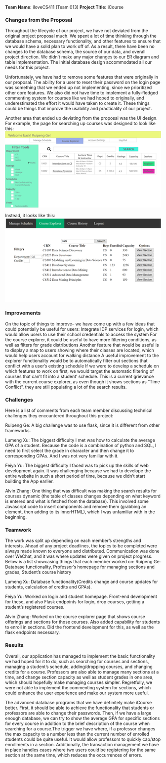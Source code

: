 **Team Name:** iloveCS411 (Team 013) 
**Project Title:** iCourse
 
### Changes from the Proposal
Throughout the lifecycle of our project, we have not deviated from the original project proposal much. We spent a lot of time thinking through the database schema, necessary functionality, and other features to ensure that we would have a solid plan to work off of. As a result, there have been no changes to the database schema, the source of our data, and overall project direction. 
We didn’t make any major changes to our ER diagram and table implementation. The initial database design accommodated all our needs for this project.
 
Unfortunately, we have had to remove some features that were originally in our proposal. The ability for a user to reset their password on the login page was something that we ended up not implementing, since we prioritized other core features. We also did not have time to implement a fully-fledged commenting system for courses like we had hoped to originally, and underestimated the effort it would have taken to create it. These things could be things that improve the usability and practicality of our project.
 
Another area that ended up deviating from the proposal was the UI design. For example, the page for searching up courses was designed to look like this:
![st2](images/st2.png)
 
Instead, it looks like this: 
![fv](images/image_2022-12-06_231252139.png)
 
### Improvements
On the topic of things to improve– we have come up with a few ideas that could potentially be useful for users: 
Integrate IDP services for login, which would allow users to use their school credentials to access the system
For the course explorer, it could be useful to have more filtering conditions, as well as filters for grade distributions
Another feature that would be useful is to display a map to users showing where their classes are located, which would help users account for walking distance
A useful improvement to the explorer functionality would be to automatically filter out sections that conflict with a user’s existing schedule
If we were to develop a schedule on which features to work on first, we would target the automatic filtering of courses that can’t fit into a student’ schedule. This is a current grievance with the current course explorer, as even though it shows sections as “Time Conflict”, they are still populating a lot of the search results. 
 
### Challenges
Here is a list of comments from each team member discussing technical challenges they encountered throughout this project: 
 
Ruipeng Ge: A big challenge was to use flask, since it is different from other frameworks. 

Lumeng Xu: The biggest difficulty I met was how to calculate the average GPA of a student. Because the code is a combination of python and SQL, I need to first select the grade in character and then change it to corresponding GPAs. And I was not very familiar with it.
 
Feiya Yu: The biggest difficulty I faced was to pick up the skills of web development again. It was challenging because we had to develope the entire website in such a short period of time, because we didn’t start building the App earlier.
 
Alvin Zhang: One thing that was difficult was making the search results for courses dynamic (the table of classes changes depending on what keyword is entered and what is fetched from the database). This involved some Javascript code to insert components and remove them (grabbing an element, then adding to its innerHTML), which I was unfamiliar with in the beginning. 
 
 
 
### Teamwork
The work was split up depending on each member’s strengths and interests. Ahead of any project deadlines, the topics to be completed were always made known to everyone and distributed. Communication was done over WeChat, and it was where updates were given on project progress. Below is a list showcasing things that each member worked on: 
Ruipeng Ge: Database functionality, Professor’s homepage for managing sections and grades, Student’s course history
 
Lumeng Xu: Database functionality(Credits change and course updates for students, calculation of credits and GPAs).
 
Feiya Yu: Worked on login and student homepage. Front-end development for these, and also Flask endpoints for login, drop courses, getting a student’s registered courses. 
 
Alvin Zhang: Worked on the course explorer page that shows course offerings and sections for those courses. Also added capability for students to enroll in sections. Did the frontend development for this, as well as the flask endpoints necessary. 
 
### Results
Overall, our application has managed to implement the basic functionality we had hoped for it to do, such as searching for courses and sections, managing a student’s schedule, adding/dropping courses, and changing credits for a course. Professors are also able to manage many sections at a time, and change section capacity as well as student grades in one area, which should hopefully make managing courses simpler. Regretfully, we were not able to implement the commenting system for sections, which could enhance the user experience and make our system more useful.
 
The advanced database programs that we have definitely make iCourse better. First, it should be able to achieve the functionality that students or professors are able to change their passwords. Then, if we have a large enough database, we can try to show the average GPA for specific sections for every course in addition to  the brief description of the course when searching for a course.The trigger we have where, if a professor changes the max capacity to a number less than the current number of enrolled students could be quite useful. It would allow professors to quickly cap/stop enrollments in a section.  Additionally, the transaction management we have in place handles cases where two users could be registering for the same section at the same time, which reduces the occurrences of errors. 
